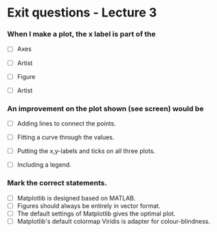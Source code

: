 # Exit questions - Lecture 3



### When I make a plot, the x label is part of the

- [ ] Axes
- [ ] Artist
- [ ] Figure
- [ ] Artist



### An improvement on the plot shown (see screen) would be

- [ ] Adding lines to connect the points.
- [ ] Fitting a curve through the values.
- [ ] Putting the x,y-labels and ticks on all three plots.
- [ ] Including a legend.



### Mark the correct statements.

- [ ] Matplotlib is designed based on MATLAB.
- [ ] Figures should always be entirely in vector format.
- [ ] The default settings of Matplotlib gives the optimal plot.
- [ ] Matplotlib's default colormap Viridis is adapter for colour-blindness.